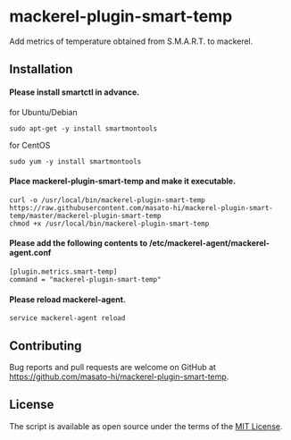 # mackerel-plugin-smart-temp
Add metrics of temperature obtained from S.M.A.R.T. to mackerel.

## Installation
#### Please install smartctl in advance.
for Ubuntu/Debian
```
sudo apt-get -y install smartmontools
```
for CentOS
```
sudo yum -y install smartmontools
```

#### Place mackerel-plugin-smart-temp and make it executable.
```
curl -o /usr/local/bin/mackerel-plugin-smart-temp https://raw.githubusercontent.com/masato-hi/mackerel-plugin-smart-temp/master/mackerel-plugin-smart-temp
chmod +x /usr/local/bin/mackerel-plugin-smart-temp
```

#### Please add the following contents to /etc/mackerel-agent/mackerel-agent.conf
```
[plugin.metrics.smart-temp]
command = "mackerel-plugin-smart-temp"
```

#### Please reload mackerel-agent.
```
service mackerel-agent reload
```


## Contributing

Bug reports and pull requests are welcome on GitHub at https://github.com/masato-hi/mackerel-plugin-smart-temp.


## License

The script is available as open source under the terms of the [MIT License](http://opensource.org/licenses/MIT).

